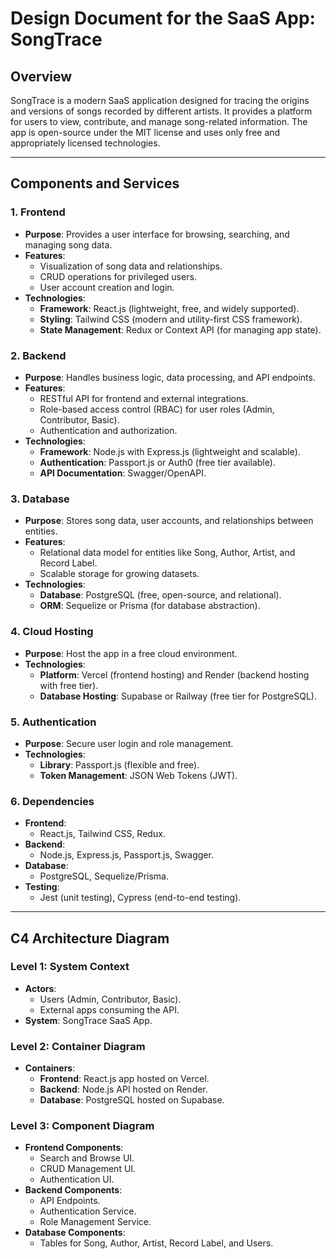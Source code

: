# Design Document for the SaaS App: SongTrace

## Overview
SongTrace is a modern SaaS application designed for tracing the origins and versions of songs recorded by different artists. It provides a platform for users to view, contribute, and manage song-related information. The app is open-source under the MIT license and uses only free and appropriately licensed technologies.

---

## Components and Services

### 1. Frontend
- **Purpose**: Provides a user interface for browsing, searching, and managing song data.
- **Features**:
  - Visualization of song data and relationships.
  - CRUD operations for privileged users.
  - User account creation and login.
- **Technologies**:
  - **Framework**: React.js (lightweight, free, and widely supported).
  - **Styling**: Tailwind CSS (modern and utility-first CSS framework).
  - **State Management**: Redux or Context API (for managing app state).

### 2. Backend
- **Purpose**: Handles business logic, data processing, and API endpoints.
- **Features**:
  - RESTful API for frontend and external integrations.
  - Role-based access control (RBAC) for user roles (Admin, Contributor, Basic).
  - Authentication and authorization.
- **Technologies**:
  - **Framework**: Node.js with Express.js (lightweight and scalable).
  - **Authentication**: Passport.js or Auth0 (free tier available).
  - **API Documentation**: Swagger/OpenAPI.

### 3. Database
- **Purpose**: Stores song data, user accounts, and relationships between entities.
- **Features**:
  - Relational data model for entities like Song, Author, Artist, and Record Label.
  - Scalable storage for growing datasets.
- **Technologies**:
  - **Database**: PostgreSQL (free, open-source, and relational).
  - **ORM**: Sequelize or Prisma (for database abstraction).

### 4. Cloud Hosting
- **Purpose**: Host the app in a free cloud environment.
- **Technologies**:
  - **Platform**: Vercel (frontend hosting) and Render (backend hosting with free tier).
  - **Database Hosting**: Supabase or Railway (free tier for PostgreSQL).

### 5. Authentication
- **Purpose**: Secure user login and role management.
- **Technologies**:
  - **Library**: Passport.js (flexible and free).
  - **Token Management**: JSON Web Tokens (JWT).

### 6. Dependencies
- **Frontend**:
  - React.js, Tailwind CSS, Redux.
- **Backend**:
  - Node.js, Express.js, Passport.js, Swagger.
- **Database**:
  - PostgreSQL, Sequelize/Prisma.
- **Testing**:
  - Jest (unit testing), Cypress (end-to-end testing).

---

## C4 Architecture Diagram

### Level 1: System Context
- **Actors**:
  - Users (Admin, Contributor, Basic).
  - External apps consuming the API.
- **System**: SongTrace SaaS App.

### Level 2: Container Diagram
- **Containers**:
  - **Frontend**: React.js app hosted on Vercel.
  - **Backend**: Node.js API hosted on Render.
  - **Database**: PostgreSQL hosted on Supabase.

### Level 3: Component Diagram
- **Frontend Components**:
  - Search and Browse UI.
  - CRUD Management UI.
  - Authentication UI.
- **Backend Components**:
  - API Endpoints.
  - Authentication Service.
  - Role Management Service.
- **Database Components**:
  - Tables for Song, Author, Artist, Record Label, and Users.